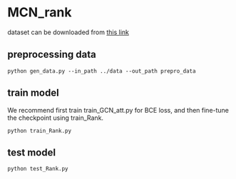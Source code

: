 # MCN_rank
dataset can be downloaded from [this link](https://github.com/thunlp/DocRED/tree/master/code)

## preprocessing data

```
python gen_data.py --in_path ../data --out_path prepro_data
```

## train model
We recommend first train train_GCN_att.py for BCE loss, and then fine-tune the checkpoint using train_Rank.
```
python train_Rank.py
```

## test model

```
python test_Rank.py
```
